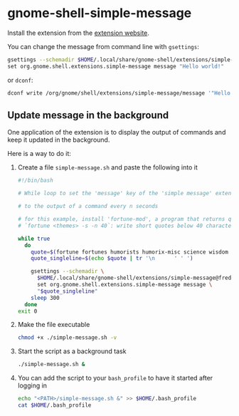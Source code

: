# gnome-shell-simple-message

Install the extension from the [extension website](https://extensions.gnome.org/extension/5018/simple-message/).

You can change the message from command line with `gsettings`:

```sh
gsettings --schemadir $HOME/.local/share/gnome-shell/extensions/simple-message@freddez/schemas \
set org.gnome.shell.extensions.simple-message message "Hello world!"
```

or `dconf`:

```sh
dconf write /org/gnome/shell/extensions/simple-message/message '"Hello world!"'
```

## Update message in the background

One application of the extension is to display the output of commands and keep it updated in the background.

Here is a way to do it:

1. Create a file `simple-message.sh` and paste the following into it

    ```bash
    #!/bin/bash

    # While loop to set the 'message' key of the 'simple message' extension

    # to the output of a command every n seconds

    # for this example, install 'fortune-mod', a program that returns quotes and phrases
    # `fortune <themes> -s -n 40`: write short quotes below 40 characters

    while true
      do
        quote=$(fortune fortunes humorists humorix-misc science wisdom -s -n 40)
        quote_singleline=$(echo $quote | tr '\n      ' ' ')

        gsettings --schemadir \
          $HOME/.local/share/gnome-shell/extensions/simple-message@freddez/schemas \
          set org.gnome.shell.extensions.simple-message message \
          "$quote_singleline"
        sleep 300
      done
    exit 0
    ```

2. Make the file executable

    ```bash
    chmod +x ./simple-message.sh -v
    ```

3. Start the script as a background task

    ```bash
    ./simple-message.sh &
    ```

4. You can add the script to your `bash_profile` to have it started after logging in

    ```bash
    echo "<PATH>/simple-message.sh &" >> $HOME/.bash_profile
    cat $HOME/.bash_profile
    ```
